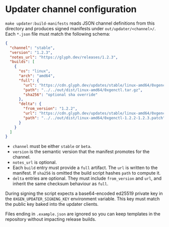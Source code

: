 # Updater channel configuration

`make updater:build-manifests` reads JSON channel definitions from this
directory and produces signed manifests under `out/updater/<channel>/`. Each
`*.json` file must match the following schema:

```json
{
  "channel": "stable",
  "version": "1.2.3",
  "notes_url": "https://glyph.dev/releases/1.2.3",
  "builds": [
    {
      "os": "linux",
      "arch": "amd64",
      "full": {
        "url": "https://cdn.glyph.dev/updates/stable/linux-amd64/0xgenctl.tar.gz",
        "path": "../../out/dist/linux-amd64/0xgenctl.tar.gz",
        "sha256": "optional sha override"
      },
      "delta": {
        "from_version": "1.2.2",
        "url": "https://cdn.glyph.dev/updates/stable/linux-amd64/0xgenctl-1.2.2-1.2.3.patch",
        "path": "../../out/dist/linux-amd64/0xgenctl-1.2.2-1.2.3.patch"
      }
    }
  ]
}
```

- `channel` must be either `stable` or `beta`.
- `version` is the semantic version that the manifest promotes for the channel.
- `notes_url` is optional.
- Each `build` entry must provide a `full` artifact. The `url` is written to the
  manifest. If `sha256` is omitted the build script hashes `path` to compute it.
- `delta` entries are optional. They must include `from_version` and `url`, and
  inherit the same checksum behaviour as `full`.

During signing the script expects a base64-encoded ed25519 private key in the
`0XGEN_UPDATER_SIGNING_KEY` environment variable. This key must match the public
key baked into the updater clients.

Files ending in `.example.json` are ignored so you can keep templates in the
repository without impacting release builds.
